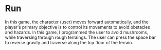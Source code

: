 # Run

In this game, the character (user) moves forward automatically, and the player's primary objective is to control its movements to avoid obstacles and hazards. In this game, I programmed the user to avoid mushrooms, while traversing through rough terraings. The user can press the space bar to reverse gravity and traverse along the top floor of the terrain.
